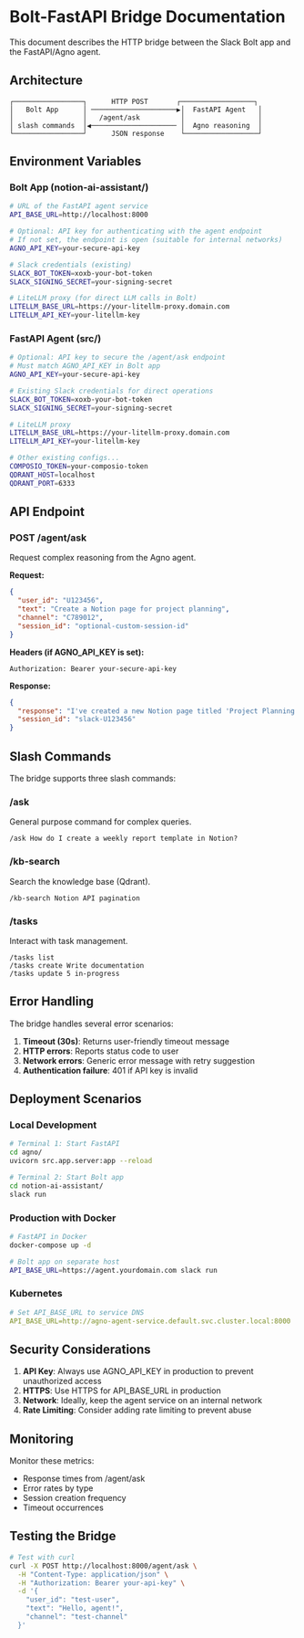 # Bolt-FastAPI Bridge Documentation

This document describes the HTTP bridge between the Slack Bolt app and the FastAPI/Agno agent.

## Architecture

```
┌─────────────────┐      HTTP POST       ┌──────────────────┐
│   Bolt App      │ ─────────────────────▶│  FastAPI Agent   │
│                 │   /agent/ask          │                  │
│ slash commands  │◀───────────────────── │  Agno reasoning  │
└─────────────────┘      JSON response    └──────────────────┘
```

## Environment Variables

### Bolt App (notion-ai-assistant/)

```bash
# URL of the FastAPI agent service
API_BASE_URL=http://localhost:8000

# Optional: API key for authenticating with the agent endpoint
# If not set, the endpoint is open (suitable for internal networks)
AGNO_API_KEY=your-secure-api-key

# Slack credentials (existing)
SLACK_BOT_TOKEN=xoxb-your-bot-token
SLACK_SIGNING_SECRET=your-signing-secret

# LiteLLM proxy (for direct LLM calls in Bolt)
LITELLM_BASE_URL=https://your-litellm-proxy.domain.com
LITELLM_API_KEY=your-litellm-key
```

### FastAPI Agent (src/)

```bash
# Optional: API key to secure the /agent/ask endpoint
# Must match AGNO_API_KEY in Bolt app
AGNO_API_KEY=your-secure-api-key

# Existing Slack credentials for direct operations
SLACK_BOT_TOKEN=xoxb-your-bot-token
SLACK_SIGNING_SECRET=your-signing-secret

# LiteLLM proxy
LITELLM_BASE_URL=https://your-litellm-proxy.domain.com
LITELLM_API_KEY=your-litellm-key

# Other existing configs...
COMPOSIO_TOKEN=your-composio-token
QDRANT_HOST=localhost
QDRANT_PORT=6333
```

## API Endpoint

### POST /agent/ask

Request complex reasoning from the Agno agent.

**Request:**
```json
{
  "user_id": "U123456",
  "text": "Create a Notion page for project planning",
  "channel": "C789012",
  "session_id": "optional-custom-session-id"
}
```

**Headers (if AGNO_API_KEY is set):**
```
Authorization: Bearer your-secure-api-key
```

**Response:**
```json
{
  "response": "I've created a new Notion page titled 'Project Planning'...",
  "session_id": "slack-U123456"
}
```

## Slash Commands

The bridge supports three slash commands:

### /ask
General purpose command for complex queries.
```
/ask How do I create a weekly report template in Notion?
```

### /kb-search
Search the knowledge base (Qdrant).
```
/kb-search Notion API pagination
```

### /tasks
Interact with task management.
```
/tasks list
/tasks create Write documentation
/tasks update 5 in-progress
```

## Error Handling

The bridge handles several error scenarios:

1. **Timeout (30s)**: Returns user-friendly timeout message
2. **HTTP errors**: Reports status code to user
3. **Network errors**: Generic error message with retry suggestion
4. **Authentication failure**: 401 if API key is invalid

## Deployment Scenarios

### Local Development
```bash
# Terminal 1: Start FastAPI
cd agno/
uvicorn src.app.server:app --reload

# Terminal 2: Start Bolt app
cd notion-ai-assistant/
slack run
```

### Production with Docker
```bash
# FastAPI in Docker
docker-compose up -d

# Bolt app on separate host
API_BASE_URL=https://agent.yourdomain.com slack run
```

### Kubernetes
```yaml
# Set API_BASE_URL to service DNS
API_BASE_URL=http://agno-agent-service.default.svc.cluster.local:8000
```

## Security Considerations

1. **API Key**: Always use AGNO_API_KEY in production to prevent unauthorized access
2. **HTTPS**: Use HTTPS for API_BASE_URL in production
3. **Network**: Ideally, keep the agent service on an internal network
4. **Rate Limiting**: Consider adding rate limiting to prevent abuse

## Monitoring

Monitor these metrics:
- Response times from /agent/ask
- Error rates by type
- Session creation frequency
- Timeout occurrences

## Testing the Bridge

```bash
# Test with curl
curl -X POST http://localhost:8000/agent/ask \
  -H "Content-Type: application/json" \
  -H "Authorization: Bearer your-api-key" \
  -d '{
    "user_id": "test-user",
    "text": "Hello, agent!",
    "channel": "test-channel"
  }'
```